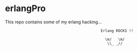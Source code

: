 erlangPro
=========
This repo contains some of my erlang hacking...


                                                Erlang ROCKS !!

                                                  \m/   \m/
                                                   \\_ _//
